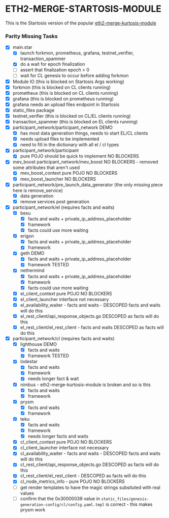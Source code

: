 ETH2-MERGE-STARTOSIS-MODULE
===========================

This is the Startosis version of the popular [eth2-merge-kurtosis-module](https://github.com/kurtosis-tech/eth2-merge-kurtosis-module/)


### Parity Missing Tasks

- [x] main.star
  - [x] launch forkmon, prometheus, grafana, testnet_verifier, transaction_spammer
  - [x] do a wait for epoch finalization
  - [ ] assert that finalization epoch > 0
  - [ ] wait for CL genesis to occur before adding forkmon
- [x] Module IO (this is blocked on Startosis Args working)
- [x] forkmon (this is blocked on CL clients running)
- [x] prometheus (this is blocked on CL clients running)
- [x] grafana (this is blocked on prometheus running)
- [x] grafana needs an upload files endpoint in Startosis
- [x] static_files package
- [x] testnet_verifier (this is blocked on CL/EL clients running)
- [x] transaction_spammer (this is blocked on EL clients running)
- [x] participant_network/participant_network DEMO
  - [x] has most data generation things, needs to start EL/CL clients
  - [x] needs upload files to be implemented
  - [x] need to fill in the dictionary with all el / cl types
- [x] participant_network/participant
  - [x] pure POJO should be quick to implement NO BLOCKERS
- [x] mev_boost participant_network/mev_boost NO BLOCKERS - removed some attributes that aren't used
  - [x] mev_boost_context pure POJO NO BLOCKERS
  - [x] mev_boost_launcher NO BLOCKERS
- [x] participant_network/pre_launch_data_generator (the only missing piece here is remove_service)
  - [x] data generation
  - [x] remove services post generation
- [x] participant_network/el (requires facts and waits)
  - [x] besu
    - [x] facts and waits + private_ip_address_placeholder
    - [x] framework
    - [x] facts could use more waiting
  - [x] erigon
    - [x] facts and waits + private_ip_address_placeholder
    - [x] framework
  - [x] geth DEMO
    - [x] facts and waits + private_ip_address_placeholder
    - [x] framework TESTED
  - [x] nethermind
    - [x] facts and waits + private_ip_address_placeholder
    - [x] framework
    - [x] facts could use more waiting
  - [x] el_client_context pure POJO NO BLOCKERS
  - [x] el_client_launcher interface not necessary
  - [x] el_availability_waiter - facts and waits - DESCOPED facts and waits will do this
  - [x] el_rest_client/api_response_objects.go DESCOPED as facts will do this
  - [x] el_rest_client/el_rest_client - facts and waits  DESCOPED as facts will do this
- [x] participant_network/cl (requires facts and waits)
  - [x] lighthouse DEMO
    - [x] facts and waits
    - [x] framework TESTED
  - [x] lodestar
    - [x] facts and waits
    - [x] framework
    - [x] needs longer fact & wait
  - [x] nimbus - eth2-merge-kurtosis-module is broken and so is this
    - [x] facts and waits
    - [x] framework
  - [x] prysm
    - [x] facts and waits
    - [x] framework
  - [x] teku
    - [x] facts and waits
    - [x] framework
    - [x] needs longer facts and waits
  - [x] cl_client_context pure POJO NO BLOCKERS
  - [x] cl_client_launcher interface not necessary
  - [x] cl_availability_waiter - facts and waits - DESCOPED facts and waits will do this
  - [x] cl_rest_client/api_response_objects.go DESCOPED as facts will do this
  - [x] cl_rest_client/el_rest_client - DESCOPED as facts will do this
  - [x] cl_node_metrics_info - pure POJO NO BLOCKERS
  - [ ] get render templates to have the magic strings subsituted with real values
  - [ ] confirm that the 0x30000038 value in `static_files/genesis-generation-config/cl/config.yaml.tmpl` is correct - this makes prysm work